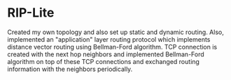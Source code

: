 # RIP-Lite
Created my own topology and also set up static and dynamic routing. Also, implemented an "application" layer routing protocol which implements distance vector routing using Bellman-Ford algorithm. TCP connection is created with the next hop neighbors and implemented Bellman-Ford algorithm on top of these TCP connections and exchanged routing information with the neighbors periodically.
